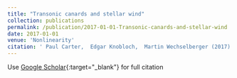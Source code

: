 ```yaml
---
title: "Transonic canards and stellar wind"
collection: publications
permalink: /publication/2017-01-01-Transonic-canards-and-stellar-wind
date: 2017-01-01
venue: 'Nonlinearity'
citation: ' Paul Carter,  Edgar Knobloch,  Martin Wechselberger (2017) &quot;Transonic canards and stellar wind.&quot; <i>Nonlinearity</i>. 30, 1006.'
---
```

Use [Google Scholar](https://scholar.google.com/scholar?q=Transonic+canards+and+stellar+wind){:target="_blank"} for full citation